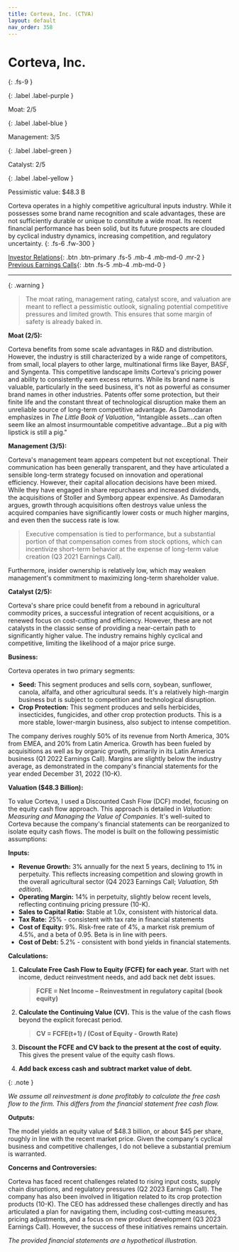 ```yaml
---
title: Corteva, Inc. (CTVA)
layout: default
nav_order: 358
---
```


# Corteva, Inc.
{: .fs-9 }

{: .label .label-purple }

Moat: 2/5

{: .label .label-blue }

Management: 3/5

{: .label .label-green }

Catalyst: 2/5

{: .label .label-yellow }

Pessimistic value: $48.3 B

Corteva operates in a highly competitive agricultural inputs industry. While it possesses some brand name recognition and scale advantages, these are not sufficiently durable or unique to constitute a wide moat.  Its recent financial performance has been solid, but its future prospects are clouded by cyclical industry dynamics, increasing competition, and regulatory uncertainty.
{: .fs-6 .fw-300 }

[Investor Relations](https://www.google.com/search?q=CTVA+investor+relations){: .btn .btn-primary .fs-5 .mb-4 .mb-md-0 .mr-2 }
[Previous Earnings Calls](https://discountingcashflows.com/company/CTVA/transcripts/){: .btn .fs-5 .mb-4 .mb-md-0 }

---

{: .warning } 
>The moat rating, management rating, catalyst score, and valuation are meant to reflect a pessimistic outlook, signaling potential competitive pressures and limited growth. This ensures that some margin of safety is already baked in.


**Moat (2/5):**

Corteva benefits from some scale advantages in R&D and distribution. However, the industry is still characterized by a wide range of competitors, from small, local players to other large, multinational firms like Bayer, BASF, and Syngenta. This competitive landscape limits Corteva's pricing power and ability to consistently earn excess returns.  While its brand name is valuable, particularly in the seed business, it's not as powerful as consumer brand names in other industries.  Patents offer some protection, but their finite life and the constant threat of technological disruption make them an unreliable source of long-term competitive advantage.  As Damodaran emphasizes in *The Little Book of Valuation*, "Intangible assets…can often seem like an almost insurmountable competitive advantage…But a pig with lipstick is still a pig."

**Management (3/5):**

Corteva's management team appears competent but not exceptional.  Their communication has been generally transparent, and they have articulated a sensible long-term strategy focused on innovation and operational efficiency.  However, their capital allocation decisions have been mixed.  While they have engaged in share repurchases and increased dividends, the acquisitions of Stoller and Symborg appear expensive. As Damodaran argues, growth through acquisitions often destroys value unless the acquired companies have significantly lower costs or much higher margins, and even then the success rate is low.

> Executive compensation is tied to performance, but a substantial portion of that compensation comes from stock options, which can incentivize short-term behavior at the expense of long-term value creation (Q3 2021 Earnings Call).

Furthermore, insider ownership is relatively low, which may weaken management's commitment to maximizing long-term shareholder value.  

**Catalyst (2/5):**

Corteva's share price could benefit from a rebound in agricultural commodity prices, a successful integration of recent acquisitions, or a renewed focus on cost-cutting and efficiency.  However, these are not catalysts in the classic sense of providing a near-certain path to significantly higher value.  The industry remains highly cyclical and competitive, limiting the likelihood of a major price surge.

**Business:**

Corteva operates in two primary segments:

* **Seed:**  This segment produces and sells corn, soybean, sunflower, canola, alfalfa, and other agricultural seeds. It's a relatively high-margin business but is subject to competition and technological disruption.
* **Crop Protection:** This segment produces and sells herbicides, insecticides, fungicides, and other crop protection products. This is a more stable, lower-margin business, also subject to intense competition.

The company derives roughly 50% of its revenue from North America, 30% from EMEA, and 20% from Latin America. Growth has been fueled by acquisitions as well as by organic growth, primarily in its Latin America business (Q1 2022 Earnings Call). Margins are slightly below the industry average, as demonstrated in the company's financial statements for the year ended December 31, 2022 (10-K). 

**Valuation ($48.3 Billion):**

To value Corteva, I used a Discounted Cash Flow (DCF) model, focusing on the equity cash flow approach. This approach is detailed in *Valuation: Measuring and Managing the Value of Companies*. It's well-suited to Corteva because the company's financial statements can be reorganized to isolate equity cash flows. The model is built on the following pessimistic assumptions:

**Inputs:**

* **Revenue Growth:** 3% annually for the next 5 years, declining to 1% in perpetuity. This reflects increasing competition and slowing growth in the overall agricultural sector (Q4 2023 Earnings Call; *Valuation, 5th edition*).
* **Operating Margin:** 14% in perpetuity, slightly below recent levels, reflecting continuing pricing pressure (10-K).
* **Sales to Capital Ratio:**  Stable at 1.0x, consistent with historical data.
* **Tax Rate:** 25% - consistent with tax rate in financial statements
* **Cost of Equity:**  9%. Risk-free rate of 4%, a market risk premium of 4.5%, and a beta of 0.95. Beta is in line with peers.
* **Cost of Debt:** 5.2% - consistent with bond yields in financial statements.

**Calculations:**

1. **Calculate Free Cash Flow to Equity (FCFE) for each year.**  Start with net income, deduct reinvestment needs, and add back net debt issues.

    > **FCFE = Net Income – Reinvestment in regulatory capital (book equity)**

2. **Calculate the Continuing Value (CV).** This is the value of the cash flows beyond the explicit forecast period.

    > **CV = FCFE(t+1) / (Cost of Equity - Growth Rate)**

3. **Discount the FCFE and CV back to the present at the cost of equity.** This gives the present value of the equity cash flows.

4. **Add back excess cash and subtract market value of debt.**


{: .note }

*We assume all reinvestment is done profitably to calculate the free cash flow to the firm. This differs from the financial statement free cash flow.*

**Outputs:**

The model yields an equity value of $48.3 billion, or about $45 per share, roughly in line with the recent market price. Given the company's cyclical business and competitive challenges, I do not believe a substantial premium is warranted. 

**Concerns and Controversies:**

Corteva has faced recent challenges related to rising input costs, supply chain disruptions, and regulatory pressures (Q2 2023 Earnings Call).  The company has also been involved in litigation related to its crop protection products (10-K). The CEO has addressed these challenges directly and has articulated a plan for navigating them, including cost-cutting measures, pricing adjustments, and a focus on new product development (Q3 2023 Earnings Call). However, the success of these initiatives remains uncertain.

*The provided financial statements are a hypothetical illustration.*